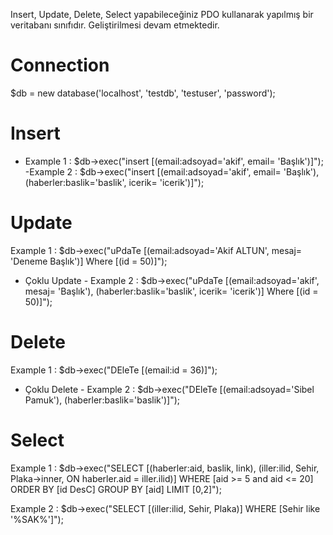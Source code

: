 Insert, Update, Delete, Select yapabileceğiniz PDO kullanarak yapılmış bir veritabanı sınıfıdır. Geliştirilmesi devam
etmektedir.

# Connection #
$db = new database('localhost', 'testdb', 'testuser', 'password');

# Insert #
- Example 1 : $db->exec("insert [(email:adsoyad='akif', email= 'Başlık')]");
-Example 2 : $db->exec("insert [(email:adsoyad='akif', email= 'Başlık'), (haberler:baslik='baslik', icerik= 'icerik')]");

# Update #
Example 1 : $db->exec("uPdaTe [(email:adsoyad='Akif ALTUN', mesaj= 'Deneme Başlık')]
			                  Where [(id = 50)]");
- Çoklu Update - 
Example 2 : $db->exec("uPdaTe [(email:adsoyad='akif', mesaj= 'Başlık'), (haberler:baslik='baslik', icerik= 'icerik')]
			                  Where [(id = 50)]");
			
# Delete #
Example 1 : $db->exec("DEleTe [(email:id = 36)]");
- Çoklu Delete - 
Example 2 : $db->exec("DEleTe [(email:adsoyad='Sibel Pamuk'), (haberler:baslik='baslik')]");

# Select #
Example 1 : $db->exec("SELECT 	[(haberler:aid, baslik, link), (iller:ilid, Sehir, Plaka->inner, ON haberler.aid = iller.ilid)] 
		                     WHERE 	[aid >= 5 and aid <= 20] 
		                   ORDER BY [id DesC] 
		                  GROUP BY	[aid] 
		                     LIMIT 	[0,2]");
		                     
Example 2 : $db->exec("SELECT 	[(iller:ilid, Sehir, Plaka)] 
		                    WHERE 	[Sehir like '%SAK%']");		                     
